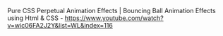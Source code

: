 Pure CSS Perpetual Animation Effects | Bouncing Ball Animation Effects using Html & CSS - https://www.youtube.com/watch?v=wic06FA2J2Y&list=WL&index=116